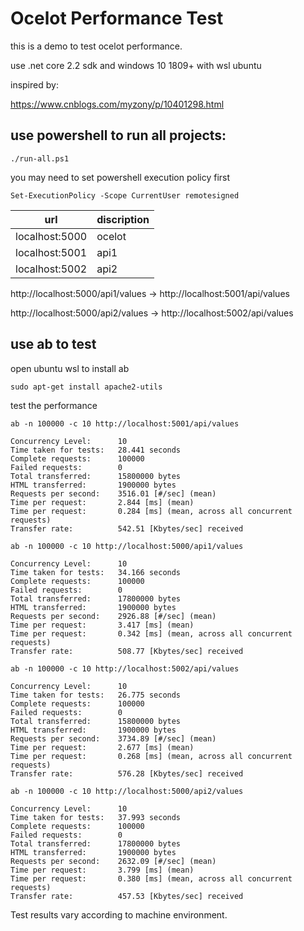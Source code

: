 # Ocelot Performance Test

this is a demo to test ocelot performance.

use .net core 2.2 sdk and windows 10 1809+ with wsl ubuntu

inspired by:

<https://www.cnblogs.com/myzony/p/10401298.html>

## use powershell to run all projects:

```
./run-all.ps1
```

you may need to set powershell execution policy first

```
Set-ExecutionPolicy -Scope CurrentUser remotesigned
```

| url             | discription |
| -------------- | ------ |
| localhost:5000 | ocelot |
| localhost:5001 | api1 |
| localhost:5002 | api2 |


http://localhost:5000/api1/values -> http://localhost:5001/api/values

http://localhost:5000/api2/values -> http://localhost:5002/api/values



## use ab to test

open ubuntu wsl to install ab

```
sudo apt-get install apache2-utils
```

test the performance

```
ab -n 100000 -c 10 http://localhost:5001/api/values

Concurrency Level:      10
Time taken for tests:   28.441 seconds
Complete requests:      100000
Failed requests:        0
Total transferred:      15800000 bytes
HTML transferred:       1900000 bytes
Requests per second:    3516.01 [#/sec] (mean)
Time per request:       2.844 [ms] (mean)
Time per request:       0.284 [ms] (mean, across all concurrent requests)
Transfer rate:          542.51 [Kbytes/sec] received

ab -n 100000 -c 10 http://localhost:5000/api1/values

Concurrency Level:      10
Time taken for tests:   34.166 seconds
Complete requests:      100000
Failed requests:        0
Total transferred:      17800000 bytes
HTML transferred:       1900000 bytes
Requests per second:    2926.88 [#/sec] (mean)
Time per request:       3.417 [ms] (mean)
Time per request:       0.342 [ms] (mean, across all concurrent requests)
Transfer rate:          508.77 [Kbytes/sec] received

ab -n 100000 -c 10 http://localhost:5002/api/values

Concurrency Level:      10
Time taken for tests:   26.775 seconds
Complete requests:      100000
Failed requests:        0
Total transferred:      15800000 bytes
HTML transferred:       1900000 bytes
Requests per second:    3734.89 [#/sec] (mean)
Time per request:       2.677 [ms] (mean)
Time per request:       0.268 [ms] (mean, across all concurrent requests)
Transfer rate:          576.28 [Kbytes/sec] received

ab -n 100000 -c 10 http://localhost:5000/api2/values

Concurrency Level:      10
Time taken for tests:   37.993 seconds
Complete requests:      100000
Failed requests:        0
Total transferred:      17800000 bytes
HTML transferred:       1900000 bytes
Requests per second:    2632.09 [#/sec] (mean)
Time per request:       3.799 [ms] (mean)
Time per request:       0.380 [ms] (mean, across all concurrent requests)
Transfer rate:          457.53 [Kbytes/sec] received
```
Test results vary according to machine environment.